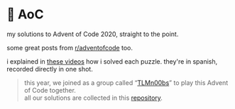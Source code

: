 # 🎄 AoC
my solutions to Advent of Code 2020, straight to the point.

some great posts from [r/adventofcode](https://www.reddit.com/r/adventofcode) too.

i explained in [these videos](https://video.nogafam.es/videos/watch/playlist/f60a9a23-0952-45bd-9c71-ae049e46e286) how i solved each puzzle.
they're in spanish, recorded directly in one shot.

> this year, we joined as a group called “[TLMn00bs](https://github.com/TLMn00bs)” to play this Advent of Code together.  
all our solutions are collected in this [repository](https://github.com/TLMn00bs/advent-of-code).

